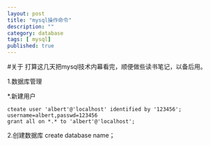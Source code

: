 ```yaml
---
layout: post
title: "mysql操作命令"
description: ""
category: database 
tags: [ mysql]
published: true
---
```


#关于
打算这几天把mysql技术内幕看完，顺便做些读书笔记，以备后用。

1.数据库管理

*.新建用户 

	cteate user 'albert'@'localhost' identified by '123456';  username=albert,passwd=123456
    grant all on *.* to 'albert'@'localhost';

2.创建数据库
create database name；